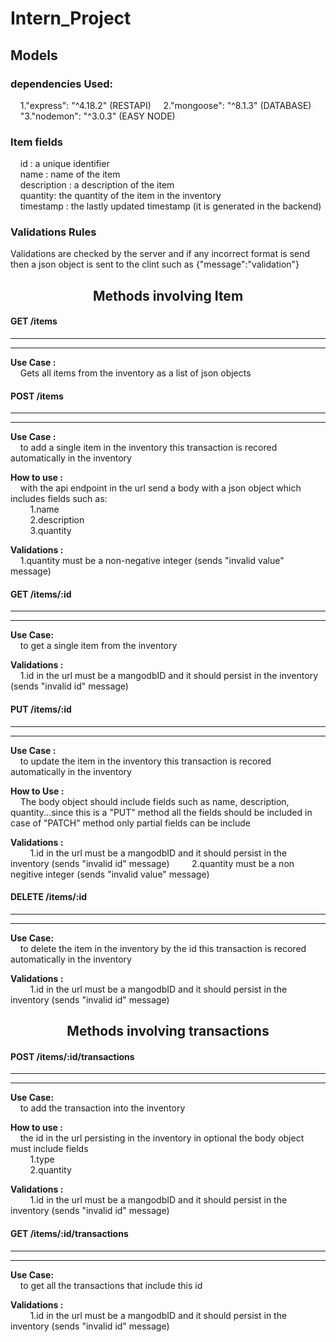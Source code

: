 # Intern_Project

## Models

### dependencies Used:

&nbsp;&nbsp;&nbsp;&nbsp;1."express": "^4.18.2" (RESTAPI)
&nbsp;&nbsp;&nbsp;&nbsp;2."mongoose": "^8.1.3" (DATABASE)
&nbsp;&nbsp;&nbsp;&nbsp;"3."nodemon": "^3.0.3" (EASY NODE)

###

### Item fields

&nbsp;&nbsp;&nbsp;&nbsp;id : a unique identifier<br>
&nbsp;&nbsp;&nbsp;&nbsp;name : name of the item<br>
&nbsp;&nbsp;&nbsp;&nbsp;description : a description of the item<br>
&nbsp;&nbsp;&nbsp;&nbsp;quantity: the quantity of the item in the inventory<br>
&nbsp;&nbsp;&nbsp;&nbsp;timestamp : the lastly updated timestamp (it is generated in the backend)<br>

### Validations Rules<br>

Validations are checked by the server and if any incorrect format
is send then a json object is sent to the clint such as {"message":"validation"}

<center><h2>Methods involving Item</h2></center>

#### GET /items

<hr>
<hr>

**Use Case :**<br>
&nbsp;&nbsp;&nbsp;&nbsp;Gets all items from the inventory as a list of json objects

#### POST /items

<hr>
<hr>

**Use Case :**<br>
&nbsp;&nbsp;&nbsp;&nbsp;to add a single item in the inventory
this transaction is recored automatically in the inventory

**How to use :**<br>
&nbsp;&nbsp;&nbsp;&nbsp;with the api endpoint in the url
send a body with a json object which includes fields such as:<br>
&nbsp;&nbsp;&nbsp;&nbsp;&nbsp;&nbsp;&nbsp;&nbsp;1.name<br>
&nbsp;&nbsp;&nbsp;&nbsp;&nbsp;&nbsp;&nbsp;&nbsp;2.description<br>
&nbsp;&nbsp;&nbsp;&nbsp;&nbsp;&nbsp;&nbsp;&nbsp;3.quantity

**Validations :**<br>
&nbsp;&nbsp;&nbsp;&nbsp;1.quantity must be a non-negative integer (sends "invalid value" message)

#### GET /items/:id

<hr>
<hr>

**Use Case:**<br>
&nbsp;&nbsp;&nbsp;&nbsp;to get a single item from the inventory

**Validations :**<br>
&nbsp;&nbsp;&nbsp;&nbsp;1.id in the url must be a mangodbID and it should persist in the inventory (sends "invalid id" message)

#### PUT /items/:id

<hr>
<hr>

**Use Case :**<br>
&nbsp;&nbsp;&nbsp;&nbsp;to update the item in the inventory
this transaction is recored automatically in the inventory

**How to Use :**<br>
&nbsp;&nbsp;&nbsp;&nbsp;The body object should include fields such as name, description, quantity...since this is a "PUT" method
all the fields should be included in case of "PATCH" method only partial fields can be include

**Validations :**<br>
&nbsp;&nbsp;&nbsp;&nbsp;&nbsp;&nbsp;&nbsp;&nbsp;1.id in the url must be a mangodbID and it should persist in the inventory (sends "invalid id" message)
&nbsp;&nbsp;&nbsp;&nbsp;&nbsp;&nbsp;&nbsp;&nbsp;2.quantity must be a non negitive integer (sends "invalid value" message)

#### DELETE /items/:id

<hr>
<hr>

**Use Case:**<br>
&nbsp;&nbsp;&nbsp;&nbsp;to delete the item in the inventory by the id
this transaction is recored automatically in the inventory

**Validations :**<br>
&nbsp;&nbsp;&nbsp;&nbsp;&nbsp;&nbsp;&nbsp;&nbsp;1.id in the url must be a mangodbID and it should persist in the inventory (sends "invalid id" message)

<center><h2>Methods involving transactions</h2></center>

#### POST /items/:id/transactions

<hr>
<hr>

**Use Case:**<br>
&nbsp;&nbsp;&nbsp;&nbsp;to add the transaction into the inventory

**How to use :**<br>
&nbsp;&nbsp;&nbsp;&nbsp;the id in the url persisting in the inventory in optional
the body object must include fields<br>
&nbsp;&nbsp;&nbsp;&nbsp;&nbsp;&nbsp;&nbsp;&nbsp;1.type<br>
&nbsp;&nbsp;&nbsp;&nbsp;&nbsp;&nbsp;&nbsp;&nbsp;2.quantity

**Validations :**<br>
&nbsp;&nbsp;&nbsp;&nbsp;&nbsp;&nbsp;&nbsp;&nbsp;1.id in the url must be a mangodbID and it should persist in the inventory (sends "invalid id" message)

#### GET /items/:id/transactions

<hr>
<hr>

**Use Case:**<br>
&nbsp;&nbsp;&nbsp;&nbsp;to get all the transactions that include this id

**Validations :** <br>
&nbsp;&nbsp;&nbsp;&nbsp;&nbsp;&nbsp;&nbsp;&nbsp;1.id in the url must be a mangodbID and it should persist in the inventory (sends "invalid id" message)
